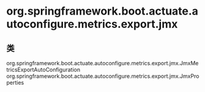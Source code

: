 # org.springframework.boot.actuate.autoconfigure.metrics.export.jmx

## 类

org.springframework.boot.actuate.autoconfigure.metrics.export.jmx.JmxMetricsExportAutoConfiguration
org.springframework.boot.actuate.autoconfigure.metrics.export.jmx.JmxProperties




